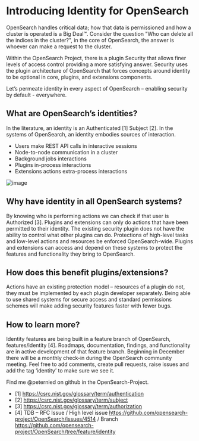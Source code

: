 # Introducing Identity for OpenSearch

OpenSearch handles critical data; how that data is permissioned and how a cluster is operated is a Big Deal™.  Consider the question "Who can delete all the indices in the cluster?", in the core of OpenSearch, the answer is whoever can make a request to the cluster.  

Within the OpenSearch Project, there is a plugin Security that allows finer levels of access control providing a more satisfying answer.  Security uses the plugin architecture of OpenSearch that forces concepts around identity to be optional in core, plugins, and extensions components.

Let’s permeate identity in every aspect of OpenSearch – enabling security by default - everywhere.

## What are OpenSearch’s identities?
In the literature, an identity is an Authenticated [1] Subject [2].  In the systems of OpenSearch, an identity embodies sources of interaction.
- Users make REST API calls in interactive sessions
- Node-to-node communication in a cluster
- Background jobs interactions
- Plugins in-process interactions
- Extensions actions extra-process interactions

![image](https://user-images.githubusercontent.com/2754967/201424268-5687f162-4857-424b-96b8-ca8aff5f649a.png)

## Why have identity in all OpenSearch systems?
By knowing who is performing actions we can check if that user is Authorized [3].  Plugins and extensions can only do actions that have been permitted to their identity.  The existing security plugin does not have the ability to control what other plugins can do.
Protections of high-level tasks and low-level actions and resources be enforced OpenSearch-wide.  Plugins and extensions can access and depend on these systems to protect the features and functionality they bring to OpenSearch.

## How does this benefit plugins/extensions?
Actions have an existing protection model – resources of a plugin do not, they must be implemented by each plugin developer separately.  Being able to use shared systems for secure access and standard permissions schemes will make adding security features faster with fewer bugs.

## How to learn more?
Identity features are being built in a feature branch of OpenSearch, features/identity [4].  Roadmaps, documentation, findings, and functionality are in active development of that feature branch.  Beginning in December there will be a monthly check-in during the OpenSearch community meeting.
Feel free to add comments, create pull requests, raise issues and add the tag ‘identity’ to make sure we see it.

Find me @peternied on github in the OpenSearch-Project.

- [1] https://csrc.nist.gov/glossary/term/authentication
- [2] https://csrc.nist.gov/glossary/term/subject
- [3] https://csrc.nist.gov/glossary/term/authorization
- [4] TDB – RFC Issue / High level issue https://github.com/opensearch-project/OpenSearch/issues/4514   / Branch https://github.com/opensearch-project/OpenSearch/tree/feature/identity 

